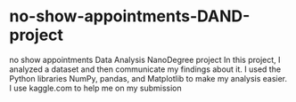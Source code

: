 # no-show-appointments-DAND-project
no show appointments Data Analysis NanoDegree project
In this project, I analyzed a dataset and then communicate my findings about it. I used the Python libraries NumPy, pandas, and Matplotlib to make my analysis easier.
I use kaggle.com to help me on my submission
